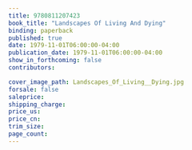 ```yaml
---
title: 9780811207423
book_title: "Landscapes Of Living And Dying"
binding: paperback
published: true
date: 1979-11-01T06:00:00-04:00
publication_date: 1979-11-01T06:00:00-04:00
show_in_forthcoming: false
contributors:

cover_image_path: Landscapes_Of_Living__Dying.jpg
forsale: false
saleprice:
shipping_charge:
price_us:
price_cn:
trim_size:
page_count:
---
```


